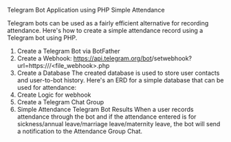 Telegram Bot Application using PHP Simple Attendance

Telegram bots can be used as a fairly efficient alternative for recording attendance. Here's how to create a simple attendance record using a Telegram bot using PHP.

1. Create a Telegram Bot via BotFather
2. Create a Webhook:
https://api.telegram.org/bot<tokenbot>/setwebhook?url=https://<domain>/<file_webhook>.php
3. Create a Database
The created database is used to store user contacts and user-to-bot history. Here's an ERD for a simple database that can be used for attendance:
4. Create Logic for webhook
5. Create a Telegram Chat Group
6. Simple Attendance Telegram Bot Results
When a user records attendance through the bot and if the attendance entered is for sickness/annual leave/marriage leave/maternity leave, the bot will send a notification to the Attendance Group Chat. 
